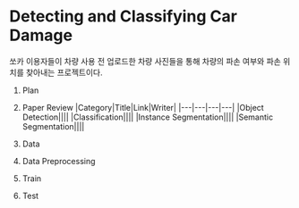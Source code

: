 # Detecting and Classifying Car Damage

쏘카 이용자들이 차량 사용 전 업로드한 차량 사진들을 통해 차량의 파손 여부와 파손 위치를 찾아내는 프로젝트이다. 

1. Plan

2. Paper Review
|Category|Title|Link|Writer|
|---|---|---|---|
|Object Detection||||
|Classification||||
|Instance Segmentation||||
|Semantic Segmentation||||

3. Data

4. Data Preprocessing

5. Train

6. Test


